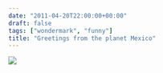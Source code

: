 ```yaml
---
date: "2011-04-20T22:00:00+00:00"
draft: false
tags: ["wondermark", "funny"]
title: "Greetings from the planet Mexico"
---
```

![](http://wondermark.com/c/2011-04-19-720mexico.gif)
